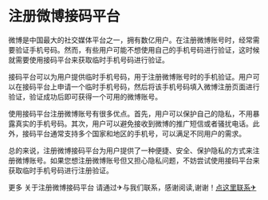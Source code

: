 # 注册微博接码平台

微博是中国最大的社交媒体平台之一，拥有数亿用户。在注册微博账号时，经常需要验证手机号码。然而，有些用户可能不想使用自己的手机号码进行验证，这时候就需要使用接码平台来获取临时手机号码进行验证。

接码平台可以为用户提供临时手机号码，用于注册微博账号时的手机验证。用户可以在接码平台上申请一个临时手机号码，然后将该手机号码填入微博注册页面进行验证，验证成功后即可获得一个可用的微博账号。

使用接码平台注册微博账号有很多优点。首先，用户可以保护自己的隐私，不用暴露真实的手机号码。其次，用户可以避免接收到微博的推广短信或者骚扰电话。此外，接码平台通常支持多个国家和地区的手机号，可以满足不同用户的需求。

总的来说，注册微博接码平台为用户提供了一种便捷、安全、保护隐私的方式来注册微博账号。如果您想注册微博账号但又担心隐私问题，不妨尝试使用接码平台来获取临时手机号码进行注册验证。

更多 关于注册微博接码平台 请通过✈与我们联系，感谢阅读,谢谢！[点这里联系✈](https://w.k02.cc)